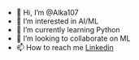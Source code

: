 - 👋 Hi, I’m @Alka107
- 👀 I’m interested in AI/ML
- 🌱 I’m currently learning Python
- 💞️ I’m looking to collaborate on ML
- 📫 How to reach me [Linkedin](https://www.linkedin.com/in/alka-rani-730681207/)

<!---
Alka107/Alka107 is a ✨ special ✨ repository because its `README.md` (this file) appears on your GitHub profile.
You can click the Preview link to take a look at your changes.
--->
